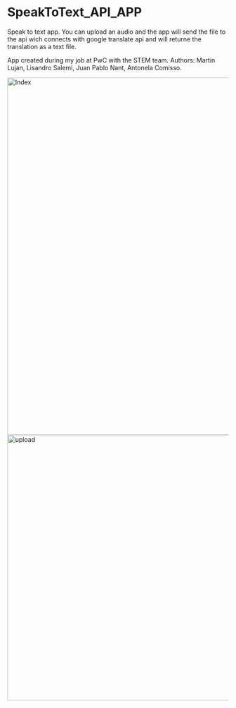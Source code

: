 # SpeakToText_API_APP
Speak to text app. You can upload an audio and the app will send the file to the api wich connects with google translate api and will returne the translation as a text file. 

App created during my job at PwC with the STEM team.
Authors: Martin Lujan, Lisandro Salemi, Juan Pablo Nant, Antonela Comisso.




<img width="814" alt="Index" src="https://user-images.githubusercontent.com/49214096/216390529-b8c30308-b3c8-480d-a5d3-47cf6d975b4d.png">


<img width="605" alt="upload" src="https://user-images.githubusercontent.com/49214096/216390721-0357f0f1-77ca-4307-a00a-93f6dfe34adf.png">
